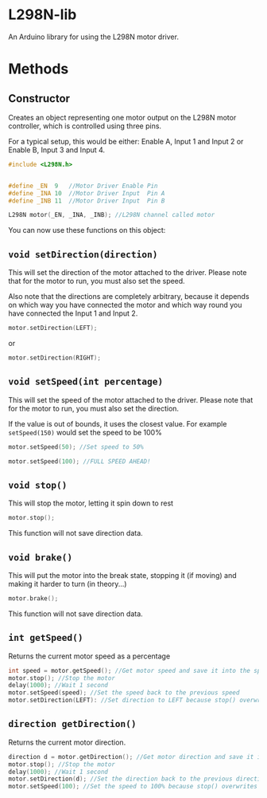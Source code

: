 L298N-lib
=========

An Arduino library for using the L298N motor driver.

Methods
=======

Constructor
-----------
Creates an object representing one motor output on the L298N motor controller, which is controlled using three pins.

For a typical setup, this would be either: Enable A, Input 1 and Input 2 or Enable B, Input 3 and Input 4.
```c
#include <L298N.h>


#define _EN  9   //Motor Driver Enable Pin
#define _INA 10  //Motor Driver Input  Pin A
#define _INB 11  //Motor Driver Input  Pin B

L298N motor(_EN, _INA, _INB); //L298N channel called motor
```
You can now use these functions on this object:

`void setDirection(direction)`
------------------------------
This will set the direction of the motor attached to the driver. Please note that for the motor to run, you must also set the speed.

Also note that the directions are completely arbitrary, because it depends on which way you have connected the motor and which way round you have connected the Input 1 and Input 2.

```c
motor.setDirection(LEFT);
```
or
```c
motor.setDirection(RIGHT);
```

`void setSpeed(int percentage)`
-------------------------------
This will set the speed of the motor attached to the driver. Please note that for the motor to run, you must also set the direction.

If the value is out of bounds, it uses the closest value. For example `setSpeed(150)` would set the speed to be 100%
```c
motor.setSpeed(50); //Set speed to 50%
```

```c
motor.setSpeed(100); //FULL SPEED AHEAD!
```

`void stop()`
-------------
This will stop the motor, letting it spin down to rest
```c
motor.stop();
```
This function will not save direction data.

`void brake()`
--------------
This will put the motor into the break state, stopping it (if moving) and making it harder to turn (in theory...)
```c
motor.brake();
```
This function will not save direction data.

`int getSpeed()`
----------------
Returns the current motor speed as a percentage
```c
int speed = motor.getSpeed(); //Get motor speed and save it into the speed variable
motor.stop(); //Stop the motor
delay(1000); //Wait 1 second
motor.setSpeed(speed); //Set the speed back to the previous speed
motor.setDirection(LEFT): //Set direction to LEFT because stop() overwrites it
```

`direction getDirection()`
--------------------------
Returns the current motor direction.
```c
direction d = motor.getDirection(); //Get motor direction and save it into the d variable
motor.stop(); //Stop the motor
delay(1000); //Wait 1 second
motor.setDirection(d); //Set the direction back to the previous direction
motor.setSpeed(100); //Set the speed to 100% because stop() overwrites it
```
